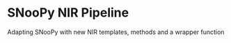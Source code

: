 SNooPy NIR Pipeline
===================

Adapting SNooPy with new NIR templates, methods and a wrapper function
